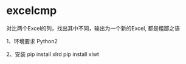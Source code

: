 # excelcmp
对比两个Excel的列，找出其中不同，输出为一个新的Excel,
都是粗鄙之语

1、环境要求
Python2

2、安装
pip install xlrd
pip install xlwt
